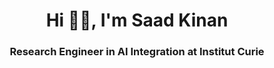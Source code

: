 <h1 align="center">Hi 👋🏻, I'm Saad Kinan</h1>
<h3 align="center">Research Engineer in AI Integration at Institut Curie</h3>
<center>
</center>
